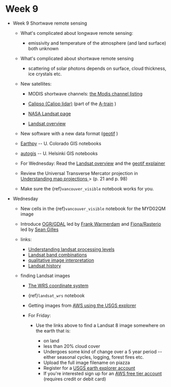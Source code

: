 

# Week 9

* Week 9 Shortwave remote sensing

  * What's complicated about longwave remote sensing:

    - emissivity and temperature of the atmosphere (and land surface) both unknown

  * What's complicated about shortwave remote sensing

    - scattering of solar photons depends on surface, cloud thickness, ice crystals etc.

  * New satellites:

    - MODIS shortwave channels:  [the Modis channel listing](https://modis.gsfc.nasa.gov/about/specifications.php)

    - [Calipso (Caliop lidar)](https://www-calipso.larc.nasa.gov/)  (part of the [A-train](https://cloudsat.atmos.colostate.edu/mission/formation_flying) )

    - [NASA Landsat page](https://www.nasa.gov/mission_pages/landsat/overview/index.html)

    - [Landsat overview](https://www.earthdatascience.org/courses/use-data-open-source-python/multispectral-remote-sensing/landsat-in-Python/)

   * New software with a new data format ([geotif](https://www.earthdatascience.org/courses/use-data-open-source-python/intro-raster-data-python/fundamentals-raster-data/intro-to-the-geotiff-file-format/) )

    - [Earthpy](https://github.com/earthlab/earthpy) -- U. Colorado GIS notebooks

    - [autogis](https://automating-gis-processes.github.io/site/index.html) -- U. Helsinki GIS notebooks

   * For Wednesday: Read the [Landsat overview](https://www.earthdatascience.org/courses/use-data-open-source-python/multispectral-remote-sensing/landsat-in-Python/) and 
   the 
[geotif explainer](https://www.earthdatascience.org/courses/use-data-open-source-python/intro-raster-data-python/fundamentals-raster-data/intro-to-the-geotiff-file-format/)

    - Review the Universal Transverse Mercator projection in 
      <a href="./figures/understanding_map_projections.pdf">Understanding map projections </a>> (p. 21 and p. 98)

    - Make sure the {ref}`vancouver_visible` notebook works for you.
    
* Wednesday

  - New cells in the {ref}`vancouver_visible` notebook for the MYD02QM image
  - Introduce [OGR/GDAL](https://gdal.org/faq.html#:~:text=were%20integrated%20together.-,What%20does%20OGR%20stand%20for%3F,to%20OGR%20Simple%20Features%20Library.)  led by [Frank Warmerdam](https://creativecommons.org/2013/08/07/frank-warmerdam-leading-open-geospatial-community-by-action/) and [Fiona/Rasterio](https://sgillies.github.io/foss4g-2014-fiona-rasterio/#/) led by  [Sean Gilles](https://www.linkedin.com/in/sean-gillies-6064b4144)
  - links:
    - [Understanding landsat processing levels](https://www.usgs.gov/core-science-systems/nli/landsat/landsat-data-access?qt-science_support_page_related_con=0#qt-science_support_page_related_con)
    - [Landsat band combinations](https://gisgeography.com/landsat-8-bands-combinations/)
    - [qualitative image interpretation](https://earthobservatory.nasa.gov/features/ColorImage/page2.php)
    - [Landsat history](https://landsat.gsfc.nasa.gov/article/virginia-t-norwood-mother-landsat)
    
  - finding Landsat images
    - [The WRS coordinate system](https://gisgeography.com/landsat-file-naming-convention/)
    - {ref}`landsat_wrs` notebook
    - Getting images from [AWS using the USGS explorer](https://towardsdatascience.com/access-satellite-imagery-with-aws-and-google-colab-4660178444f5)
    
    - For Friday:
    
      - Use the links above to find a Landsat 8 image somewhere on the earth that is:
      
        - on land
        - less than 20% cloud cover
        - Undergoes some kind of change over a 5 year period -- either seasonal cycles, logging, forest fires etc.
        - Upload the full image filename on piazza
        - Register for a [USGS earth explorer account](https://earthexplorer.usgs.gov/)
        - If you're interested sign up for an [AWS free tier account](https://aws.amazon.com/free/?all-free-tier.sort-by=item.additionalFields.SortRank&all-free-tier.sort-order=asc) (requires credit or debit card)
      
```{code-cell} ipython3

```
